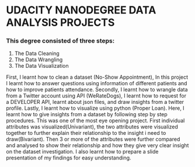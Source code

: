 #  UDACITY NANODEGREE DATA ANALYSIS PROJECTS
### This degree consisted of three steps:
1. The Data Cleaning
2. The Data Wrangling
3. The Data Visualization


First, I learnt how to clean a dataset (No-Show Appointment), In this project I learnt how to answer questions using information of different patients and how to improve patients attendance.
Secondly, I learnt how to wrangle data from a Twitter account using API (WeRateDogs), I learnt how to request for a DEVELOPER API, learnt about json files, and draw insights from a twitter profile.
Lastly, I learnt how to visualize using python (Proper Loan). Here, I learnt how to give insights from a dataset by following step by step procedures. This was one of the most eye opening project. First individual attributes was visualized(Univariant), the two attributes were visualized together to further explain their relationship to the insight i need to draw(Bivariant). Then 3 or more of the attributes were further compared and analysed to show their relationship and how they give very clear insight on the dataset investigation. I also learnt how to prepare a slide presentation of my findings for easy understanding.
